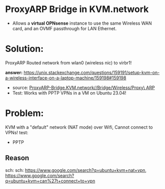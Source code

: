 # ProxyARP Bridge in KVM.network
- Allows a **virtual OPNsense** instance to use the same Wireless WAN card, and an OVMF passthrough for LAN Ethernet.

# Solution:
ProxyARP Routed network from wlan0 (wireless nic) to virbr1!

**answer:** https://unix.stackexchange.com/questions/159191/setup-kvm-on-a-wireless-interface-on-a-laptop-machine/159198#159198
  - source: [ProxyARP-Bridge.KVM.network//Bridge/Wireless/Proxy\ ARP](https://github.com/UnicornVPN/ProxyARP-Bridge.KVM.network/tree/main/Bridge/Wireless/Proxy%20ARP)
  - Test: Works with PPTP VPNs in a VM on Ubuntu 23.04!

# Problem:
KVM with a "default" network (NAT mode) over Wifi, Cannot connect to VPNs!
test:
- PPTP

## Reason
sch: sch: https://www.google.com/search?q=ubuntu+kvm+nat+vpn, https://www.google.com/search?q=ubuntu+kvm+can%27t+connect+to+vpn 
